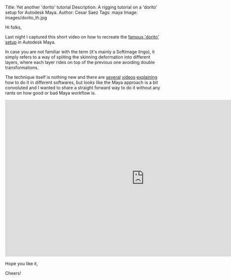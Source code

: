 Title: Yet another 'dorito' tutorial
Description: A rigging tutorial on a 'dorito' setup for Autodesk Maya.
Author: Cesar Saez
Tags: maya
Image: images/dorito_th.jpg

Hi folks,

Last night I captured this short video on how to recreate the [famous
'dorito' setup](http://www.softimageblog.com/archives/209) in Autodesk Maya.

In case you are not familiar with the term (it's mainly a Softimage lingo), it
simply refers to a way of spliting the skinning deformation into different
layers, where each layer rides on top of the previous one avoiding double
transformations.

The technique itself is nothing new and there are
[several](https://vimeo.com/91005555) [videos](https://vimeo.com/87722342)
[explaining](https://vimeo.com/88615637) how to do it in different softwares,
but looks like the Maya approach is a bit convoluted and I wanted to share a
straight forward way to do it without any rants on how good or bad Maya
workflow is.

<div class="flex-video widescreen">
<iframe width="900" height="506" src="https://www.youtube.com/embed/ZM0SxO3D5H4" frameborder="0" allowfullscreen></iframe>
</div>

Hope you like it,

Cheers!
